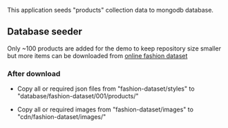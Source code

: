 This application seeds "products" collection data to mongodb database.

## Database seeder

Only ~100 products are added for the demo to keep repository size smaller but more items can be downloaded from [online fashion dataset](https://www.kaggle.com/datasets/paramaggarwal/fashion-product-images-dataset)

### After download

- Copy all or required json files from "fashion-dataset/styles" to "database/fashion-dataset/001/products/"

- Copy all or required images from "fashion-dataset/images" to "cdn/fashion-dataset/images/"
